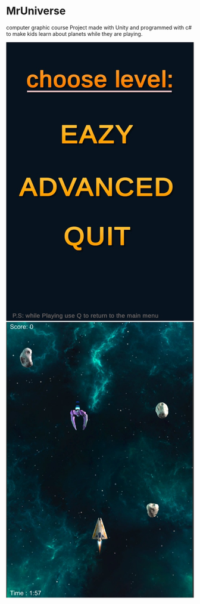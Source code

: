 # MrUniverse
computer graphic course Project made with Unity and programmed with c# to make kids learn about planets while they are playing.

![Alt text](welcome.jpg?raw=true "Menu")
![Alt text](playMode.jpg?raw=true "play")
